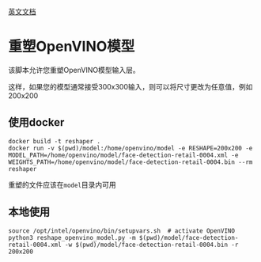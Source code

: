 [英文文档](README.md)

# 重塑OpenVINO模型

该脚本允许您重塑OpenVINO模型输入层。

这样，如果您的模型通常接受300x300输入，则可以将尺寸更改为任意值，例如200x200

## 使用docker

```
docker build -t reshaper .
docker run -v $(pwd)/model:/home/openvino/model -e RESHAPE=200x200 -e MODEL_PATH=/home/openvino/model/face-detection-retail-0004.xml -e WEIGHTS_PATH=/home/openvino/model/face-detection-retail-0004.bin --rm reshaper
```

重塑的文件应该在`model`目录内可用


## 本地使用

```
source /opt/intel/openvino/bin/setupvars.sh  # activate OpenVINO
python3 reshape_openvino_model.py -m $(pwd)/model/face-detection-retail-0004.xml -w $(pwd)/model/face-detection-retail-0004.bin -r 200x200
```
